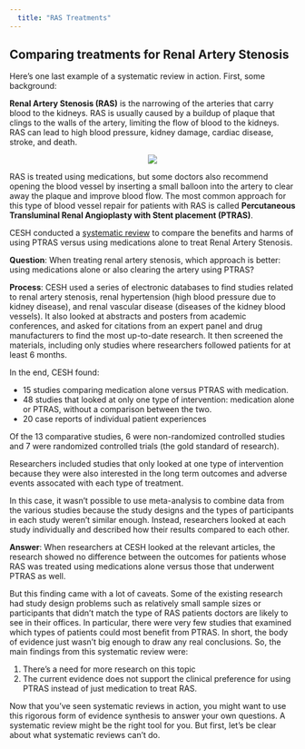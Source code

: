 ```yaml
---
  title: "RAS Treatments"
---
```



## Comparing treatments for Renal Artery Stenosis

Here’s one last example of a systematic review in action. First, some background:

**Renal Artery Stenosis (RAS)** is the narrowing of the arteries that carry blood to the kidneys. RAS is usually caused by a buildup of plaque that clings to the walls of the artery, limiting the flow of blood to the kidneys. RAS can lead to high blood pressure, kidney damage, cardiac disease, stroke, and death.

<center>
<img src="{{site.baseurl}}/img/rendered.jpg" >
</center>

RAS is treated using medications, but some doctors also recommend opening the blood vessel by inserting a small balloon into the artery to clear away the plaque and improve blood flow. The most common approach for this type of blood vessel repair for patients with RAS is called **Percutaneous Transluminal Renal Angioplasty with Stent placement (PTRAS)**.

CESH conducted a <a href="https://www.ncbi.nlm.nih.gov/pubmed/27536808" target="_blank">systematic review</a>  to compare the benefits and harms of using PTRAS versus using medications alone to treat Renal Artery Stenosis.

**Question**: When treating renal artery stenosis, which approach is better: using medications alone or also clearing the artery using PTRAS?

**Process**: CESH used a series of electronic databases to find studies related to renal artery stenosis, renal hypertension (high blood pressure due to kidney disease), and renal vascular disease (diseases of the kidney blood vessels). It also looked at abstracts and posters from academic conferences, and asked for citations from an expert panel and drug manufacturers to find the most up-to-date research. It then screened the materials, including only studies where researchers followed patients for at least 6 months.


In the end, CESH found:

- 15 studies comparing medication alone versus PTRAS with medication. 
- 48 studies that looked at only one type of intervention: medication alone or PTRAS, without a comparison between the two.
- 20 case reports of individual patient experiences
 
Of the 13 comparative studies, 6 were non-randomized controlled studies and 7 were randomized controlled trials (the gold standard of research).

Researchers included studies that only looked at one type of intervention because they were also interested in the long term outcomes and adverse events assocated with each type of treatment.

In this case, it wasn’t possible to use meta-analysis to combine data from the various studies because the study designs and the types of participants in each study weren’t similar enough. Instead, researchers looked at each study individually and described how their results compared to each other.

**Answer**: When researchers at CESH looked at the relevant articles, the research showed no difference between the outcomes for patients whose RAS was treated using medications alone versus those that underwent PTRAS as well.

But this finding came with a lot of caveats. Some of the existing research had study design problems such as relatively small sample sizes or participants that didn’t match the type of RAS patients doctors are likely to see in their offices. In particular, there were very few studies that examined which types of patients could most benefit from PTRAS. In short, the body of evidence just wasn’t big enough to draw any real conclusions. So, the main findings from this systematic review were:

1.  There’s a need for more research on this topic
2. The current evidence does not support the clinical preference for using PTRAS instead of just medication to treat RAS. 

Now that you’ve seen systematic reviews in action, you might want to use this rigorous form of evidence synthesis to answer your own questions.  A systematic review might be the right tool for you. But first, let’s be clear about what systematic reviews can’t do.

